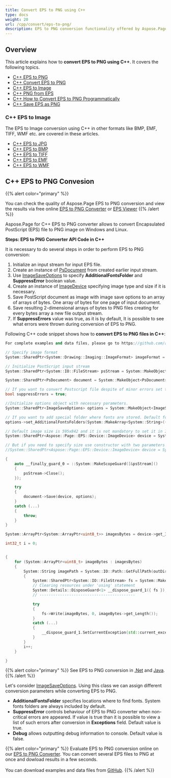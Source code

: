 ```yaml
---
title: Convert EPS to PNG using C++
type: docs
weight: 20
url: /cpp/convert/eps-to-png/
description: EPS to PNG conversion functionality offered by Aspose.Page API solution for C++ is explained and illustrated with the code snippets here.
---
```


## Overview

This article explains how to **convert EPS to PNG using C++**. It covers the following topics.

- [C++ EPS to PNG](#cpp-eps-to-png)
- [C++ Convert EPS to PNG](#cpp-eps-to-png)
- [C++ EPS to Image](#cpp-eps-to-image)
- [C++ PNG from EPS](#cpp-eps-to-png)
- [C++ How to Convert EPS to PNG Programmatically](#cpp-eps-to-png)
- [C++ Save EPS as PNG](#cpp-eps-to-png)

<a name="cpp-eps-to-image"><h3>C++ EPS to Image</h3></a>

The EPS to Image conversion using C++ in other formats like BMP, EMF, TIFF, WMF etc. are covered in these articles.

- [C++ EPS to JPG](https://docs.aspose.com/page/cpp/convert/eps-to-jpg/)
- [C++ EPS to BMP](https://docs.aspose.com/page/cpp/convert/eps-to-bmp/)
- [C++ EPS to TIFF](https://docs.aspose.com/page/cpp/convert/eps-to-tiff/)
- [C++ EPS to EMF](https://docs.aspose.com/page/cpp/convert/eps-to-emf/)
- [C++ EPS to WMF](https://docs.aspose.com/page/cpp/convert/eps-to-wmf/)

## C++ EPS to PNG Convesion

{{% alert color="primary" %}} 

You can check the quality of Aspose.Page EPS to PNG conversion and view the results via free online <a nofollow href="https://products.aspose.app/page/conversion/eps-to-png">EPS to PNG Converter</a>
or <a nofollow href="https://products.aspose.app/page/viewer/eps">EPS Viewer</a> {{% /alert %}}

Aspose.Page for C++ EPS to PNG converter allows to convert Encapsulated PostScript (EPS) file to PNG image on Windows and Linux.

<a name="cpp-eps-to-png"><strong>Steps: EPS to PNG Converter API Code in C++</strong></a>

It is necessary to do several steps in order to perform EPS to PNG conversion:

1. Initialize an input stream for input EPS file.
2. Create an instance of [PsDocument](https://reference.aspose.com/page/cpp/class/aspose.page.e_p_s.ps_document) from created earlier input stream.
4. Use [ImageSaveOptions](https://reference.aspose.com/page/cpp/class/aspose.page.e_p_s.device.image_save_options) to specify **AdditionalFontsFolder** and **SuppressError** boolean value.
5. Create an instance of [ImageDevice](https://reference.aspose.com/page/cpp/class/aspose.page.e_p_s.device.image_device) specifying image type and size if it is necessary.
6. Save PostScript document as image with image save options to an array of arrays of bytes. One array of bytes for one page of input document.
7. Save resulting 2-dimensional arrays of bytes to PNG files creating for every bytes array a new file output stream.
8. If **SuppressErrors** value was true, as it is by default, It is possible to see what errors were thrown during conversion of EPS to PNG.

Following C++ code snippet shows how to **convert EPS to PNG files in C++**:

```C++
For complete examples and data files, please go to https://github.com/aspose-page/Aspose.Page-for-C

// Specify image format
System::SharedPtr<System::Drawing::Imaging::ImageFormat> imageFormat = System::Drawing::Imaging::ImageFormat::get_Png();

// Initialize PostScript input stream
System::SharedPtr<System::IO::FileStream> psStream = System::MakeObject<System::IO::FileStream>(dataDir() + u"inputForImage.eps", System::IO::FileMode::Open, System::IO::FileAccess::Read);

System::SharedPtr<PsDocument> document = System::MakeObject<PsDocument>(psStream);

// If you want to convert Postscript file despite of minor errors set this flag
bool suppressErrors = true;

//Initialize options object with necessary parameters.
System::SharedPtr<ImageSaveOptions> options = System::MakeObject<ImageSaveOptions>(suppressErrors);

// If you want to add special folder where fonts are stored. Default fonts folder in OS is always included.
options->set_AdditionalFontsFolders(System::MakeArray<System::String>({ u"{FONT_FOLDER}" }));

// Default image size is 595x842 and it is not mandatory to set it in ImageDevice
System::SharedPtr<Aspose::Page::EPS::Device::ImageDevice> device = System::MakeObject<Aspose::Page::EPS::Device::ImageDevice>(imageFormat);

// But if you need to specify size use constructor with two parameters
//System::SharedPtr<Aspose::Page::EPS::Device::ImageDevice> device = System::MakeObject<Aspose::Page::EPS::Device::ImageDevice>(System::MakeObject<System::Drawing::Size>(595,842), imageFormat);

{
	auto __finally_guard_0 = ::System::MakeScopeGuard([&psStream]()
	{
		psStream->Close();
	});

	try
	{
		document->Save(device, options);
	}
	catch (...)
	{
		throw;
	}
}

System::ArrayPtr<System::ArrayPtr<uint8_t>> imagesBytes = device->get_ImagesBytes();

int32_t i = 0;


{
	for (System::ArrayPtr<uint8_t> imageBytes : imagesBytes)
	{
		System::String imagePath = System::IO::Path::GetFullPath(outDir() + System::String(u"out_image") + System::Convert::ToString(i) + u"." + System::ObjectExt::ToString(imageFormat).ToLower());
		{
			System::SharedPtr<System::IO::FileStream> fs = System::MakeObject<System::IO::FileStream>(imagePath, System::IO::FileMode::Create, System::IO::FileAccess::Write);
			// Clearing resources under 'using' statement
			System::Details::DisposeGuard<1> __dispose_guard_1({ fs });
			// ------------------------------------------

			try
			{
				fs->Write(imageBytes, 0, imageBytes->get_Length());
			}
			catch (...)
			{
				__dispose_guard_1.SetCurrentException(std::current_exception());
			}
		}
		i++;
	}

}
```
{{% alert color="primary" %}}
See EPS to PNG conversion in [.Net](/page/net/convert/eps-to-png/) and [Java](/page/java/convert/eps-to-png/).
{{% /alert %}}

Let's consider [ImageSaveOptions](https://reference.aspose.com/page/cpp/class/aspose.page.e_p_s.device.image_save_options). Using this class we can assign different conversion parameters while converting EPS to PNG.
<br>
- **AdditionalFontsFolder** specifies locations where to find fonts. System fonts folders are always included by default.
- **SuppressError** controls behaviour of EPS to PNG converter when non-critical errors are appeared. If value is true than it is possible to view a list of such errors after conversion in **Exceptions** field. Default value is true.
- **Debug** allows outputting debug information to console. Default value is false.

{{% alert color="primary" %}}
Evaluate EPS to PNG conversion online on our <a nofollow href="https://products.aspose.app/page/conversion/eps-to-png">EPS to PNG Converter</a>. You can convert several EPS files to PNG at once and dowload results in a few seconds.
<br>
<br>
You can download examples and data files from [GitHub](https://github.com/aspose-page/Aspose.Page-for-C). {{% /alert %}} 
